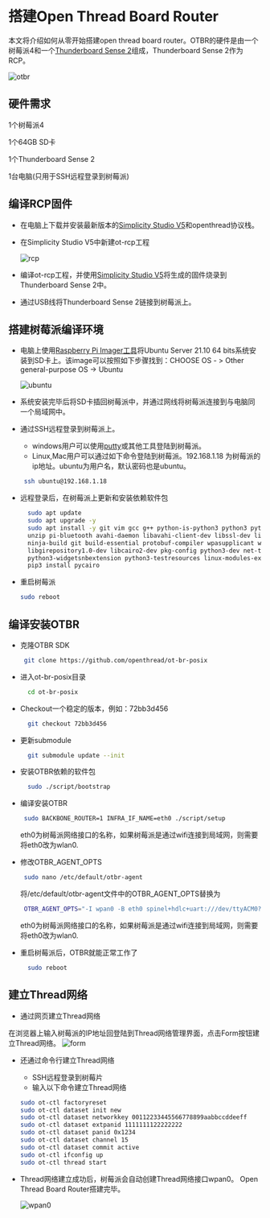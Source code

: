 # 搭建Open Thread Board Router 

本文将介绍如何从零开始搭建open thread board router。OTBR的硬件是由一个树莓派4和一个[Thunderboard Sense 2](https://www.silabs.com/development-tools/thunderboard/thunderboard-sense-two-kit)组成，Thunderboard Sense 2作为RCP。

   ![otbr](docs/otbr.png)
## 硬件需求
1个树莓派4

1个64GB SD卡

1个Thunderboard Sense 2

1台电脑(只用于SSH远程登录到树莓派)


## 编译RCP固件
 - 在电脑上下载并安装最新版本的[Simplicity Studio V5](https://www.silabs.com/developers/simplicity-studio)和openthread协议栈。
 - 在Simplicity Studio V5中新建ot-rcp工程

    ![rcp](docs/rcp.png)
 - 编译ot-rcp工程，并使用[Simplicity Studio V5](https://docs.silabs.com/simplicity-studio-5-users-guide/5.3.0/ss-5-users-guide-building-and-flashing/flashing)将生成的固件烧录到Thunderboard Sense 2中。
 - 通过USB线将Thunderboard Sense 2链接到树莓派上。

## 搭建树莓派编译环境

 - 电脑上使用[Raspberry Pi Imager工具](https://www.raspberrypi.com/software/)将Ubuntu Server 21.10  64 bits系统安装到SD卡上。该image可以按照如下步骤找到：CHOOSE OS -	> Other general-purpose OS -> Ubuntu 
 
   ![ubuntu](docs/ubuntu.png)

- 系统安装完毕后将SD卡插回树莓派中，并通过网线将树莓派连接到与电脑同一个局域网中。
-  通过SSH远程登录到树莓派上。
	-  windows用户可以使用[putty](https://www.ssh.com/academy/ssh/putty)或其他工具登陆到树莓派。
	-  Linux,Mac用户可以通过如下命令登陆到树莓派。192.168.1.18 为树莓派的ip地址。ubuntu为用户名，默认密码也是ubuntu。
	
   ```bash
	ssh ubuntu@192.168.1.18 
   ```

  
- 远程登录后，在树莓派上更新和安装依赖软件包

  ```bash
	sudo apt update
	sudo apt upgrade -y
	sudo apt install -y git vim gcc g++ python-is-python3 python3 python3-venv python3-pip \
	unzip pi-bluetooth avahi-daemon libavahi-client-dev libssl-dev libglib2.0-dev \
	ninja-build git build-essential protobuf-compiler wpasupplicant wireless-tools rfkill \
	libgirepository1.0-dev libcairo2-dev pkg-config python3-dev net-tools \
	python3-widgetsnbextension python3-testresources linux-modules-extra-raspi
	pip3 install pycairo
  ```
  
- 重启树莓派
 
  ```bash
  sudo reboot
  ```


## 编译安装OTBR
- 克隆OTBR SDK

  ```bash
   git clone https://github.com/openthread/ot-br-posix
  ```
  
- 进入ot-br-posix目录

  ```bash
	cd ot-br-posix
  ```
  
- Checkout一个稳定的版本，例如：72bb3d456

  ```bash
	git checkout 72bb3d456
  ```
- 更新submodule

  ```bash
	git submodule update --init
  ```
  
- 安装OTBR依赖的软件包

  ```bash
	sudo ./script/bootstrap
  ```
  
- 编译安装OTBR

  ```bash
   sudo BACKBONE_ROUTER=1 INFRA_IF_NAME=eth0 ./script/setup
  ```
  
  eth0为树莓派网络接口的名称，如果树莓派是通过wifi连接到局域网，则需要将eth0改为wlan0.
 
 
- 修改OTBR\_AGENT\_OPTS

  ```bash
   sudo nano /etc/default/otbr-agent
  ``` 
  
  将/etc/default/otbr-agent文件中的OTBR\_AGENT\_OPTS替换为
  
   ```bash
    OTBR_AGENT_OPTS="-I wpan0 -B eth0 spinel+hdlc+uart:///dev/ttyACM0?uart-baudrate=460800 trel://eth0"
  ``` 
  
   eth0为树莓派网络接口的名称，如果树莓派是通过wifi连接到局域网，则需要将eth0改为wlan0.

 
- 重启树莓派后，OTBR就能正常工作了

  ```bash
	sudo reboot
  ```
   
## 建立Thread网络
 
   - 通过网页建立Thread网络
 
 在浏览器上输入树莓派的IP地址回登陆到Thread网络管理界面，点击Form按钮建立Thread网络。
    ![form](docs/form.png)

 - 还通过命令行建立Thread网络
    - SSH远程登录到树莓片
    - 输入以下命令建立Thread网络

	```bash
	sudo ot-ctl factoryreset 
	sudo ot-ctl dataset init new
	sudo ot-ctl dataset networkkey 00112233445566778899aabbccddeeff
	sudo ot-ctl dataset extpanid 1111111122222222
	sudo ot-ctl dataset panid 0x1234
	sudo ot-ctl dataset channel 15
	sudo ot-ctl dataset commit active
	sudo ot-ctl ifconfig up
	sudo ot-ctl thread start
	```
  
 - Thread网络建立成功后，树莓派会自动创建Thread网络接口wpan0。 Open Thread Board Router搭建完毕。
 
    ![wpan0](docs/wpan0.png)	
 	
 	
